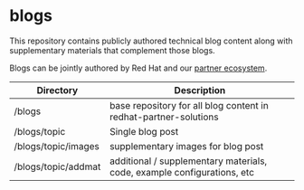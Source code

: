 # blogs
This repository contains publicly authored technical blog content along with supplementary materials that complement those blogs.

Blogs can be jointly authored by Red Hat and our [partner ecosystem](https://www.redhat.com/en/partners).

| Directory             | Description                                                               |
|-----------------------|---------------------------------------------------------------------------|
| /blogs                | base repository for all blog content in redhat-partner-solutions          |
| /blogs/topic          | Single blog post                                                          |
| /blogs/topic/images   | supplementary images for blog post                                        |
| /blogs/topic/addmat   | additional / supplementary materials, code, example configurations, etc   |
